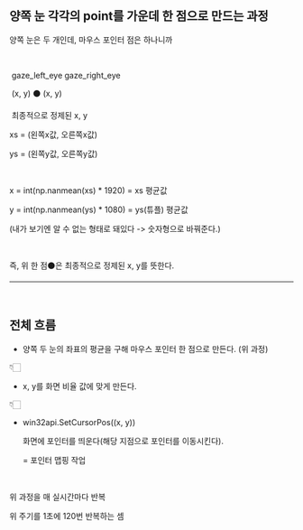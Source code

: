 ## 양쪽 눈 각각의 point를  가운데 한 점으로 만드는 과정

양쪽 눈은 두 개인데, 마우스 포인터 점은 하나니까

​    

​                         gaze_left_eye                                    gaze_right_eye

​                               (x, y)                        ⚫️                        (x, y)

​                                                최종적으로 정제된 x, y

xs = (왼쪽x값, 오른쪽x값)

ys = (왼쪽y값, 오른쪽y값)

​    

x = int(np.nanmean(xs) * 1920) = xs 평균값

y = int(np.nanmean(ys) * 1080) = ys(튜플) 평균값

(내가 보기엔 알 수 없는 형태로 돼있다 -> 숫자형으로 바꿔준다.)

​    

즉, 위 한 점⚫️은 최종적으로 정제된 x, y를 뜻한다.

---

​    

## 전체 흐름

- 양쪽 두 눈의 좌표의 평균을 구해 마우스 포인터 한 점으로 만든다. (위 과정)

👇🏻

- x, y를 화면 비율 값에 맞게 만든다.

👇🏻

- win32api.SetCursorPos((x, y))

  화면에 포인터를 띄운다(해당 지점으로 포인터를 이동시킨다).
  
  = 포인터 맵핑 작업

​    

위  과정을 매 실시간마다 반복

위 주기를 1초에 120번 반복하는 셈